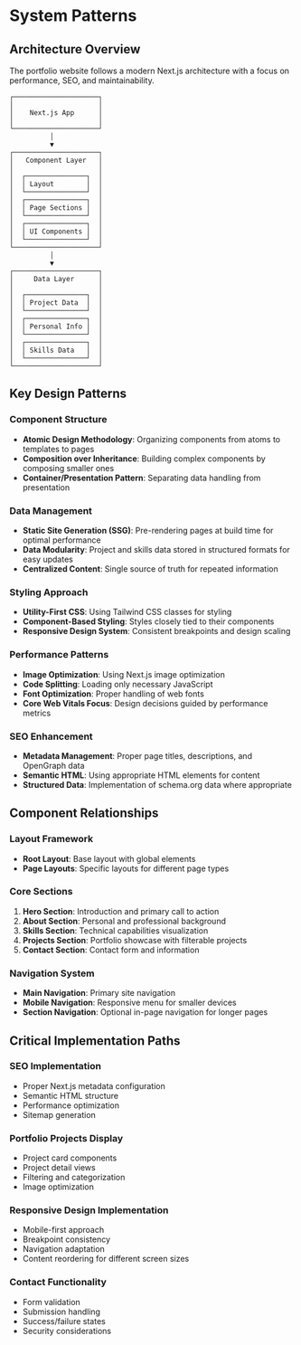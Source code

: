# System Patterns

## Architecture Overview
The portfolio website follows a modern Next.js architecture with a focus on performance, SEO, and maintainability.

```
┌─────────────────────┐
│                     │
│    Next.js App      │
│                     │
└─────────────────────┘
          │
          ▼
┌─────────────────────┐
│   Component Layer   │
│                     │
│  ┌───────────────┐  │
│  │ Layout        │  │
│  └───────────────┘  │
│  ┌───────────────┐  │
│  │ Page Sections │  │
│  └───────────────┘  │
│  ┌───────────────┐  │
│  │ UI Components │  │
│  └───────────────┘  │
└─────────────────────┘
          │
          ▼
┌─────────────────────┐
│     Data Layer      │
│                     │
│  ┌───────────────┐  │
│  │ Project Data  │  │
│  └───────────────┘  │
│  ┌───────────────┐  │
│  │ Personal Info │  │
│  └───────────────┘  │
│  ┌───────────────┐  │
│  │ Skills Data   │  │
│  └───────────────┘  │
└─────────────────────┘
```

## Key Design Patterns

### Component Structure
- **Atomic Design Methodology**: Organizing components from atoms to templates to pages
- **Composition over Inheritance**: Building complex components by composing smaller ones
- **Container/Presentation Pattern**: Separating data handling from presentation

### Data Management
- **Static Site Generation (SSG)**: Pre-rendering pages at build time for optimal performance
- **Data Modularity**: Project and skills data stored in structured formats for easy updates
- **Centralized Content**: Single source of truth for repeated information

### Styling Approach
- **Utility-First CSS**: Using Tailwind CSS classes for styling
- **Component-Based Styling**: Styles closely tied to their components
- **Responsive Design System**: Consistent breakpoints and design scaling

### Performance Patterns
- **Image Optimization**: Using Next.js image optimization
- **Code Splitting**: Loading only necessary JavaScript
- **Font Optimization**: Proper handling of web fonts
- **Core Web Vitals Focus**: Design decisions guided by performance metrics

### SEO Enhancement
- **Metadata Management**: Proper page titles, descriptions, and OpenGraph data
- **Semantic HTML**: Using appropriate HTML elements for content
- **Structured Data**: Implementation of schema.org data where appropriate

## Component Relationships

### Layout Framework
- **Root Layout**: Base layout with global elements
- **Page Layouts**: Specific layouts for different page types

### Core Sections
1. **Hero Section**: Introduction and primary call to action
2. **About Section**: Personal and professional background
3. **Skills Section**: Technical capabilities visualization
4. **Projects Section**: Portfolio showcase with filterable projects
5. **Contact Section**: Contact form and information

### Navigation System
- **Main Navigation**: Primary site navigation
- **Mobile Navigation**: Responsive menu for smaller devices
- **Section Navigation**: Optional in-page navigation for longer pages

## Critical Implementation Paths

### SEO Implementation
- Proper Next.js metadata configuration
- Semantic HTML structure
- Performance optimization
- Sitemap generation

### Portfolio Projects Display
- Project card components
- Project detail views
- Filtering and categorization
- Image optimization

### Responsive Design Implementation
- Mobile-first approach
- Breakpoint consistency
- Navigation adaptation
- Content reordering for different screen sizes

### Contact Functionality
- Form validation
- Submission handling
- Success/failure states
- Security considerations
